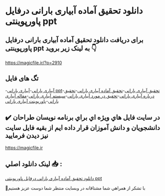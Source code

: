 # دانلود تحقیق آماده آبیاری بارانی درفایل پاورپوینتی ppt

## برای دریافت دانلود تحقیق آماده آبیاری بارانی درفایل پاورپوینتی ppt به لینک زیر بروید 👇

https://magicfile.ir/?p=2910

## تگ های فایل

-[آبیاری بارانی](https://magicfile.ir/product/%d8%aa%d8%ad%d9%82%db%8c%d9%82-%d8%a2%d9%85%d8%a7%d8%af%d9%87-%d8%a2%d8%a8%db%8c%d8%a7%d8%b1%db%8c-%d8%a8%d8%a7%d8%b1%d8%a7%d9%86%db%8c-%d8%af%d8%b1%d9%81%d8%a7%db%8c%d9%84-%d9%be%d8%a7%d9%88%d8%b1%d9%be%d9%88%db%8c%d9%86%d8%aa%db%8c-ppt/)-[آبیاری بارانی ppt](https://magicfile.ir/product/%d8%aa%d8%ad%d9%82%db%8c%d9%82-%d8%a2%d9%85%d8%a7%d8%af%d9%87-%d8%a2%d8%a8%db%8c%d8%a7%d8%b1%db%8c-%d8%a8%d8%a7%d8%b1%d8%a7%d9%86%db%8c-%d8%af%d8%b1%d9%81%d8%a7%db%8c%d9%84-%d9%be%d8%a7%d9%88%d8%b1%d9%be%d9%88%db%8c%d9%86%d8%aa%db%8c-ppt/)-[تحقیق آبیاری بارانی](https://magicfile.ir/product/%d8%aa%d8%ad%d9%82%db%8c%d9%82-%d8%a2%d9%85%d8%a7%d8%af%d9%87-%d8%a2%d8%a8%db%8c%d8%a7%d8%b1%db%8c-%d8%a8%d8%a7%d8%b1%d8%a7%d9%86%db%8c-%d8%af%d8%b1%d9%81%d8%a7%db%8c%d9%84-%d9%be%d8%a7%d9%88%d8%b1%d9%be%d9%88%db%8c%d9%86%d8%aa%db%8c-ppt/)-[تحقیق آماده آبیاری بارانی](https://magicfile.ir/product/%d8%aa%d8%ad%d9%82%db%8c%d9%82-%d8%a2%d9%85%d8%a7%d8%af%d9%87-%d8%a2%d8%a8%db%8c%d8%a7%d8%b1%db%8c-%d8%a8%d8%a7%d8%b1%d8%a7%d9%86%db%8c-%d8%af%d8%b1%d9%81%d8%a7%db%8c%d9%84-%d9%be%d8%a7%d9%88%d8%b1%d9%be%d9%88%db%8c%d9%86%d8%aa%db%8c-ppt/)-[تحقیق درباره آبیاری بارانی](https://magicfile.ir/product/%d8%aa%d8%ad%d9%82%db%8c%d9%82-%d8%a2%d9%85%d8%a7%d8%af%d9%87-%d8%a2%d8%a8%db%8c%d8%a7%d8%b1%db%8c-%d8%a8%d8%a7%d8%b1%d8%a7%d9%86%db%8c-%d8%af%d8%b1%d9%81%d8%a7%db%8c%d9%84-%d9%be%d8%a7%d9%88%d8%b1%d9%be%d9%88%db%8c%d9%86%d8%aa%db%8c-ppt/)-[تحقیق در مورد آبیاری بارانی](https://magicfile.ir/product/%d8%aa%d8%ad%d9%82%db%8c%d9%82-%d8%a2%d9%85%d8%a7%d8%af%d9%87-%d8%a2%d8%a8%db%8c%d8%a7%d8%b1%db%8c-%d8%a8%d8%a7%d8%b1%d8%a7%d9%86%db%8c-%d8%af%d8%b1%d9%81%d8%a7%db%8c%d9%84-%d9%be%d8%a7%d9%88%d8%b1%d9%be%d9%88%db%8c%d9%86%d8%aa%db%8c-ppt/)-[سیستم آبیاری بارانی](https://magicfile.ir/product/%d8%aa%d8%ad%d9%82%db%8c%d9%82-%d8%a2%d9%85%d8%a7%d8%af%d9%87-%d8%a2%d8%a8%db%8c%d8%a7%d8%b1%db%8c-%d8%a8%d8%a7%d8%b1%d8%a7%d9%86%db%8c-%d8%af%d8%b1%d9%81%d8%a7%db%8c%d9%84-%d9%be%d8%a7%d9%88%d8%b1%d9%be%d9%88%db%8c%d9%86%d8%aa%db%8c-ppt/)-[مقاله آبیاری بارانی](https://magicfile.ir/product/%d8%aa%d8%ad%d9%82%db%8c%d9%82-%d8%a2%d9%85%d8%a7%d8%af%d9%87-%d8%a2%d8%a8%db%8c%d8%a7%d8%b1%db%8c-%d8%a8%d8%a7%d8%b1%d8%a7%d9%86%db%8c-%d8%af%d8%b1%d9%81%d8%a7%db%8c%d9%84-%d9%be%d8%a7%d9%88%d8%b1%d9%be%d9%88%db%8c%d9%86%d8%aa%db%8c-ppt/)-[پاورپوینت آبیاری بارانی](https://magicfile.ir/product/%d8%aa%d8%ad%d9%82%db%8c%d9%82-%d8%a2%d9%85%d8%a7%d8%af%d9%87-%d8%a2%d8%a8%db%8c%d8%a7%d8%b1%db%8c-%d8%a8%d8%a7%d8%b1%d8%a7%d9%86%db%8c-%d8%af%d8%b1%d9%81%d8%a7%db%8c%d9%84-%d9%be%d8%a7%d9%88%d8%b1%d9%be%d9%88%db%8c%d9%86%d8%aa%db%8c-ppt/)

## ✔️ در سايت فايل هاي ويژه اي براي برنامه نويسان طراحان دانشجويان و دانش آموزان قرار داده ايم از بقيه فايل سايت نيز ديدن فرماييد

https://magicfile.ir


## لينک دانلود اصلي 📥 :

[دانلود تحقیق آماده آبیاری بارانی درفایل پاورپوینتی ppt](https://magicfile.ir/product/%d8%aa%d8%ad%d9%82%db%8c%d9%82-%d8%a2%d9%85%d8%a7%d8%af%d9%87-%d8%a2%d8%a8%db%8c%d8%a7%d8%b1%db%8c-%d8%a8%d8%a7%d8%b1%d8%a7%d9%86%db%8c-%d8%af%d8%b1%d9%81%d8%a7%db%8c%d9%84-%d9%be%d8%a7%d9%88%d8%b1%d9%be%d9%88%db%8c%d9%86%d8%aa%db%8c-ppt/) 


🙏با تشکر از همراهي شما مشتاقانه در وبسایت منتظر شما دوست عزیز هستیم

